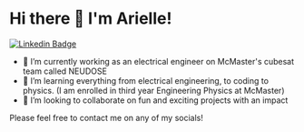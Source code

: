 # Hi there 👋 I'm Arielle!

<!--
**ainabeari/ainabeari** is a ✨ _special_ ✨ repository because its `README.md` (this file) appears on your GitHub profile.

Here are some ideas to get you started:

🔭 I’m currently working as an electrical engineer on McMaster's cubesat team called NEUDOSE
- 🌱 I’m currently learning everything from electrical engineering, to coding to physics. (I am enrolled in second year Engineering Physics at McMaster)
- 👯 I’m looking to collaborate on fun and exciting projects with an impact
- 🤔 I’m looking for help with ...
- 💬 Ask me about my projects 
- 📫 How to reach me: ...
- 😄 Pronouns: ...
- ⚡ Fun fact: ...
-->

[![Linkedin Badge](https://img.shields.io/badge/-Arielle-blue?style=flat&logo=Linkedin&logoColor=white&link=https://www.linkedin.com/in/arielle-ainabe/)](https://www.linkedin.com/in/arielle-ainabe/)
<!--[![Devpost badge](https://img.shields.io/badge/-ainabeari-9cf?style=flat&logo=Devpost&logoColor=black&link=https://devpost.com/ainabeari)](https://devpost.com/ainabeari)-->
- 🔭 I’m currently working as an electrical engineer on McMaster's cubesat team called NEUDOSE
- 🌱 I’m learning everything from electrical engineering, to coding to physics. (I am enrolled in third year Engineering Physics at McMaster)
- 👯 I’m looking to collaborate on fun and exciting projects with an impact

Please feel free to contact me on any of my socials!
